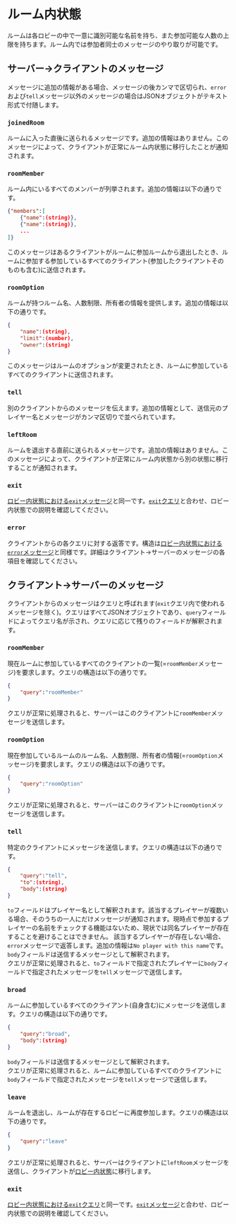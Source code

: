# ルーム内状態
ルームは各ロビーの中で一意に識別可能な名前を持ち、また参加可能な人数の上限を持ちます。ルーム内では参加者同士のメッセージのやり取りが可能です。

## サーバー→クライアントのメッセージ
メッセージに追加の情報がある場合、メッセージの後カンマで区切られ、`error`および`tell`メッセージ以外のメッセージの場合はJSONオブジェクトがテキスト形式で付随します。  
### `joinedRoom`
ルームに入った直後に送られるメッセージです。追加の情報はありません。このメッセージによって、クライアントが正常にルーム内状態に移行したことが通知されます。
### `roomMember`
ルーム内にいるすべてのメンバーが列挙されます。追加の情報は以下の通りです。
```json
{"members":[
    {"name":(string)},
    {"name":(string)},
    ...
]}
```
このメッセージはあるクライアントがルームに参加ルームから退出したとき、ルームに参加する参加しているすべてのクライアント(参加したクライアントそのものも含む)に送信されます。
### `roomOption`
ルームが持つルーム名、人数制限、所有者の情報を提供します。追加の情報は以下の通りです。
```json
{
    "name":(string),
    "limit":(number),
    "owner":(string)
}
```
このメッセージはルームのオプションが変更されたとき、ルームに参加しているすべてのクライアントに送信されます。
### `tell`
別のクライアントからのメッセージを伝えます。追加の情報として、送信元のプレイヤー名とメッセージがカンマ区切りで並べられています。
### `leftRoom`
ルームを退出する直前に送られるメッセージです。追加の情報はありません。このメッセージによって、クライアントが正常にルーム内状態から別の状態に移行することが通知されます。
### `exit`
[ロビー内状態における`exit`メッセージ]()と同一です。[`exit`クエリ]()と合わせ、ロビー内状態での説明を確認してください。
### `error`
クライアントからの各クエリに対する返答です。構造は[ロビー内状態における`error`メッセージ]()と同様です。詳細はクライアント→サーバーのメッセージの各項目を確認してください。
## クライアント→サーバーのメッセージ
クライアントからのメッセージはクエリと呼ばれます(`exit`クエリ内で使われるメッセージを除く)。クエリはすべてJSONオブジェクトであり、`query`フィールドによってクエリ名が示され、クエリに応じて残りのフィールドが解釈されます。
### `roomMember`
現在ルームに参加しているすべてのクライアントの一覧(=`roomMember`メッセージ)を要求します。クエリの構造は以下の通りです。
```json
{
    "query":"roomMember"
}
```
クエリが正常に処理されると、サーバーはこのクライアントに`roomMember`メッセージを送信します。
### `roomOption`
現在参加しているルームのルーム名、人数制限、所有者の情報(=`roomOption`メッセージ)を要求します。クエリの構造は以下の通りです。
```json
{
    "query":"roomOption"
}
```
クエリが正常に処理されると、サーバーはこのクライアントに`roomOption`メッセージを送信します。
### `tell`
特定のクライアントにメッセージを送信します。クエリの構造は以下の通りです。
```json
{
    "query":"tell",
    "to":(string),
    "body":(string)
}
```
`to`フィールドはプレイヤー名として解釈されます。該当するプレイヤーが複数いる場合、そのうちの一人にだけメッセージが通知されます。現時点で参加するプレイヤーの名前をチェックする機能はないため、現状では同名プレイヤーが存在することを避けることはできません。 該当するプレイヤーが存在しない場合、`error`メッセージで返答します。追加の情報は`No player with this name`です。 
`body`フィールドは送信するメッセージとして解釈されます。  
クエリが正常に処理されると、`to`フィールドで指定されたプレイヤーに`body`フィールドで指定されたメッセージを`tell`メッセージで送信します。
### `broad`
ルームに参加しているすべてのクライアント(自身含む)にメッセージを送信します。クエリの構造は以下の通りです。
```json
{
    "query":"broad",
    "body":(string)
}
```
`body`フィールドは送信するメッセージとして解釈されます。  
クエリが正常に処理されると、ルームに参加しているすべてのクライアントに`body`フィールドで指定されたメッセージを`tell`メッセージで送信します。
### `leave`
ルームを退出し、ルームが存在するロビーに再度参加します。クエリの構造は以下の通りです。
```json
{
    "query":"leave"
}
```
クエリが正常に処理されると、サーバーはクライアントに`leftRoom`メッセージを送信し、クライアントが[ロビー内状態](in_lobby.md)に移行します。
### `exit`
[ロビー内状態における`exit`クエリ]()と同一です。[`exit`メッセージ]()と合わせ、ロビー内状態での説明を確認してください。